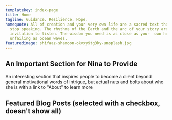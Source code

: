 ```yaml
---
templatekey: index-page
title: Home
tagline: Guidance. Resilience. Hope.
homequote: All of creation and your very own life are a sacred text that never
  stop speaking. The rhythms of the Earth and the arc of your story are  an open
  invitation to listen. The wisdom you need is as close as your  own heart, as
  unfailing as ocean waves.
featuredimage: shifaaz-shamoon-okvxy9tg3ky-unsplash.jpg
---
```


## An Important Section for Nina to Provide

An interesting section that inspires people to become a client beyond general motivational words of intrigue, but actual nuts and bolts about who she is with a link to "About" to learn more

## Featured Blog Posts (selected with a checkbox, doesn't show all)
